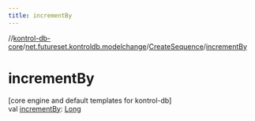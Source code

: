 ```yaml
---
title: incrementBy
---
```

//[kontrol-db-core](../../../index.html)/[net.futureset.kontroldb.modelchange](../index.html)/[CreateSequence](index.html)/[incrementBy](increment-by.html)



# incrementBy



[core engine and default templates for kontrol-db]\
val [incrementBy](increment-by.html): [Long](https://kotlinlang.org/api/latest/jvm/stdlib/kotlin/-long/index.html)





